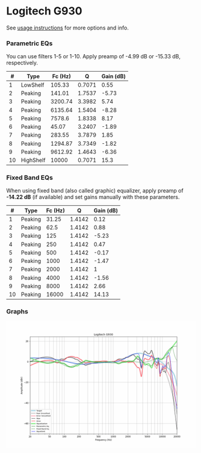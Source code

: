 # Logitech G930
See [usage instructions](https://github.com/jaakkopasanen/AutoEq#usage) for more options and info.

### Parametric EQs
You can use filters 1-5 or 1-10. Apply preamp of -4.99 dB or -15.33 dB, respectively.

|   # | Type      |   Fc (Hz) |      Q |   Gain (dB) |
|-----|-----------|-----------|--------|-------------|
|   1 | LowShelf  |    105.33 | 0.7071 |        0.55 |
|   2 | Peaking   |    141.01 | 1.7537 |       -5.73 |
|   3 | Peaking   |   3200.74 | 3.3982 |        5.74 |
|   4 | Peaking   |   6135.64 | 1.5404 |       -8.28 |
|   5 | Peaking   |   7578.6  | 1.8338 |        8.17 |
|   6 | Peaking   |     45.07 | 3.2407 |       -1.89 |
|   7 | Peaking   |    283.55 | 3.7879 |        1.85 |
|   8 | Peaking   |   1294.87 | 3.7349 |       -1.82 |
|   9 | Peaking   |   9612.92 | 1.4643 |       -6.36 |
|  10 | HighShelf |  10000    | 0.7071 |       15.3  |

### Fixed Band EQs
When using fixed band (also called graphic) equalizer, apply preamp of **-14.22 dB** (if available) and set gains manually with these parameters.

|   # | Type    |   Fc (Hz) |      Q |   Gain (dB) |
|-----|---------|-----------|--------|-------------|
|   1 | Peaking |     31.25 | 1.4142 |        0.12 |
|   2 | Peaking |     62.5  | 1.4142 |        0.88 |
|   3 | Peaking |    125    | 1.4142 |       -5.23 |
|   4 | Peaking |    250    | 1.4142 |        0.47 |
|   5 | Peaking |    500    | 1.4142 |       -0.17 |
|   6 | Peaking |   1000    | 1.4142 |       -1.47 |
|   7 | Peaking |   2000    | 1.4142 |        1    |
|   8 | Peaking |   4000    | 1.4142 |       -1.56 |
|   9 | Peaking |   8000    | 1.4142 |        2.66 |
|  10 | Peaking |  16000    | 1.4142 |       14.13 |

### Graphs
![](./Logitech%20G930.png)
